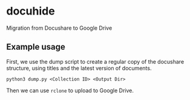 # docuhide
Migration from Docushare to Google Drive


## Example usage

First, we use the dump script to create a regular copy of the
docushare structure, using titles and the latest version of documents.

```
python3 dump.py <Collection ID> <Output Dir>
```

Then we can use `rclone` to upload to Google Drive.


